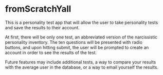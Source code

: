 # fromScratchYall

This is a personality test app that will allow the user to take personality tests and save the results to their account.

At first, there will be only one test, an abbreviated version of the narcissistic personality inventory.  The ten questions will be presented with radio buttons, and upon hitting submit, the user will be prompted to create an account in order to see the results of the test.  

Future features may include additional tests, a way to compare your results with the average user in the database, or a way to email yourself the results.